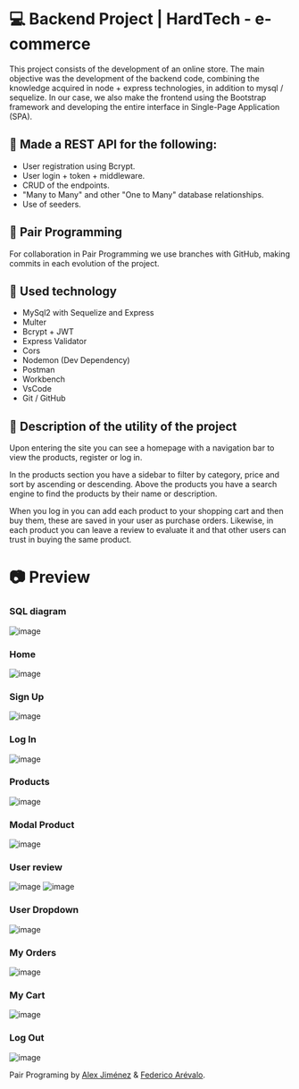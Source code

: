 # 💻 Backend Project | HardTech - e-commerce 
This project consists of the development of an online store. The main objective was the development of the backend code, combining the knowledge acquired in node + express technologies, in addition to mysql / sequelize. In our case, we also make the frontend using the Bootstrap framework and developing the entire interface in Single-Page Application (SPA).

## 🚧 Made a REST API for the following: 
- User registration using Bcrypt.
- User login + token + middleware.
- CRUD of the endpoints.
- "Many to Many" and other "One to Many" database relationships.
- Use of seeders.

## 👥 Pair Programming 
For collaboration in Pair Programming we use branches with GitHub, making commits in each evolution of the project.

## 🦾 Used technology 
- MySql2 with Sequelize and Express
- Multer
- Bcrypt + JWT
- Express Validator
- Cors
- Nodemon (Dev Dependency)
- Postman
- Workbench
- VsCode
- Git / GitHub
 
## 👾 Description of the utility of the project 

Upon entering the site you can see a homepage with a navigation bar to view the products, register or log in.

In the products section you have a sidebar to filter by category, price and sort by ascending or descending. Above the products you have a search engine to find the products by their name or description.

When you log in you can add each product to your shopping cart and then buy them, these are saved in your user as purchase orders. Likewise, in each product you can leave a review to evaluate it and that other users can trust in buying the same product.

# 📷 Preview 

### SQL diagram 
![image](https://user-images.githubusercontent.com/105200893/200432655-b268e6de-aced-414a-8577-65138e638120.png)

### Home
![image](https://user-images.githubusercontent.com/105200893/200432864-8b94fd21-b1db-4944-a16e-d710c93ab80b.png)

### Sign Up
![image](https://user-images.githubusercontent.com/105200893/200432960-a728e1ae-49fa-40f1-ba36-5fdb9aab9578.png)

### Log In
![image](https://user-images.githubusercontent.com/105200893/200433006-70c6bbe6-c748-4f21-924e-06e8cac20df4.png)

### Products
![image](https://user-images.githubusercontent.com/105200893/200433684-8b6eafbc-5c1e-4ece-b645-d406a8b8edc8.png)

### Modal Product
![image](https://user-images.githubusercontent.com/105200893/200433835-359a6536-524e-48b7-bd04-38a6930e1066.png)

### User review
![image](https://user-images.githubusercontent.com/105200893/200434346-708f3d67-4e49-49fe-ab79-0ab442a2d07b.png)
![image](https://user-images.githubusercontent.com/105200893/200434407-ad645124-1b9d-4b31-be13-04cd03cd8af0.png)

### User Dropdown
![image](https://user-images.githubusercontent.com/105200893/200434519-ef5e279e-816e-4b32-8b65-bb2760e3ae03.png)

### My Orders
![image](https://user-images.githubusercontent.com/105200893/200434592-3b96f2b1-17a7-4e96-b82a-34026f2026f6.png)

### My Cart
![image](https://user-images.githubusercontent.com/105200893/200434661-76ab4a29-6262-414c-b29f-08a1f2123ce4.png)

### Log Out
![image](https://user-images.githubusercontent.com/105200893/200434736-8fed7ccc-e816-4534-b8e7-150cbe9bad05.png)


Pair Programing by [Alex Jiménez](https://github.com/radikalex) & [Federico Arévalo](https://github.com/Fede-Arevalo).
